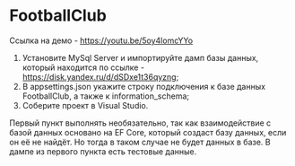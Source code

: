 # FootballClub

Ссылка на демо - https://youtu.be/5oy4lomcYYo

1) Установите MySql Server и импортируйте дамп базы данных, который находится по ссылке - https://disk.yandex.ru/d/dSDxe1t36qyzng;
3) В appsettings.json укажите строку подключения к базе данных FootballClub, а также к information_schema;
2) Соберите проект в Visual Studio.

Первый пункт выполнять необязательно, так как взаимодействие с базой данных основано на EF Core, который создаст базу данных, если он её не найдёт. 
Но тогда в таком случае не будет данных в базе. В дампе из первого пункта есть тестовые данные.
